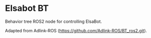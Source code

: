 # Elsabot BT

Behavior tree ROS2 node for controlling ElsaBot.

Adapted from Adlink-ROS (https://github.com/Adlink-ROS/BT_ros2.git).

